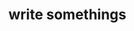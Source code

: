 ---
menu:
  after:
    parent: posts
    name: write somethings
    weight: 5
title: write somethings
---